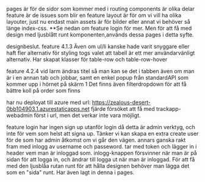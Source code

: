 pages är för de sidor som kommer med i routing
components är olika delar
feature är de issues som blir en feature
layout är för om vi vill ha olika layouter, just nu endast main
assets är för bilder eller annat vi behöver så länge
index-css.
**Se nedan om feature login för mer. Men för att få med design med ljusblått runt komponenten,används dessa pages i detta syfte.

designbeslut. feature 4.1.3
Även om ul/li kanske hade varit snyggare eller haft fler alternativ för styling togs valet att tabell är ett mer användarvänligt alternativ.
Har skapat klasser för table-row och table-row-hover

feature 4.2.4
vid larm ändras titel så man kan se det i tabben även om man är i en annan tab och jobbar, samt en enkel popup från standardAPI som kommer upp i hörnet på skärm 1
Det finns även filterdropdown för att få bättre koll på order som finns

har nu deployat till azure med url: https://zealous-desert-0bb104903.1.azurestaticapps.net
fjärde försöket att få med trackapp-webadmin först i url, men det verkar inte vara möjligt.

feature login
har ingen sign up utanför login då detta är admin verktyg, och inte för vem som helst att signa up. Tänker vi kan skapa en extra create user för de som har admin åtkomst om vi går den vägen.
annars ganska rakt fram med inlogg av username och passeword.
tar med token och lägger in i header vem man är inloggad som.
inlogg-knappen försvinner när man är på sidan för att logga in, och ändrar till logga ut när man är inloggad.
För att få med den ljusblåa rutan runt för att hålla designen behöver man lägga det som en "sida" runt. Har även lagt in denna i pages.